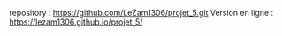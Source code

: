repository : https://github.com/LeZam1306/projet_5.git
Version en ligne :  https://lezam1306.github.io/projet_5/
